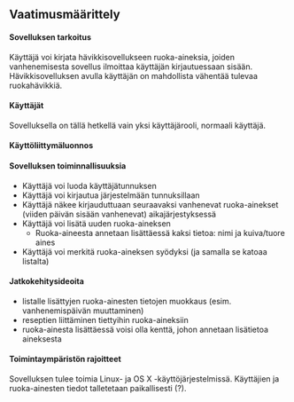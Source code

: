 ## Vaatimusmäärittely

#### Sovelluksen tarkoitus
Käyttäjä voi kirjata hävikkisovellukseen ruoka-aineksia, joiden vanhenemisesta sovellus ilmoittaa käyttäjän kirjautuessaan sisään. Hävikkisovelluksen avulla käyttäjän on mahdollista vähentää tulevaa ruokahävikkiä.

#### Käyttäjät
Sovelluksella on tällä hetkellä vain yksi käyttäjärooli, normaali käyttäjä.


#### Käyttöliittymäluonnos

#### Sovelluksen toiminnallisuuksia

- Käyttäjä voi luoda käyttäjätunnuksen
- Käyttäjä voi kirjautua järjestelmään tunnuksillaan
- Käyttäjä näkee kirjauduttuaan seuraavaksi vanhenevat ruoka-ainekset (viiden päivän sisään vanhenevat) aikajärjestyksessä
- Käyttäjä voi lisätä uuden ruoka-aineksen
    - Ruoka-aineesta annetaan lisättäessä kaksi tietoa: nimi ja kuiva/tuore aines
- Käyttäjä voi merkitä ruoka-aineksen syödyksi (ja samalla se katoaa listalta)

#### Jatkokehitysideoita
- listalle lisättyjen ruoka-ainesten tietojen muokkaus (esim. vanhenemispäivän muuttaminen)
- reseptien liittäminen tiettyihin ruoka-aineksiin
- ruoka-ainesta lisättäessä voisi olla kenttä, johon annetaan lisätietoa aineksesta

#### Toimintaympäristön rajoitteet

Sovelluksen tulee toimia Linux- ja OS X -käyttöjärjestelmissä. Käyttäjien ja ruoka-ainesten tiedot talletetaan paikallisesti (?).